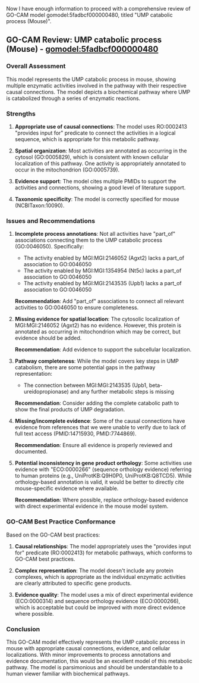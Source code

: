 Now I have enough information to proceed with a comprehensive review of GO-CAM model gomodel:5fadbcf000000480, titled "UMP catabolic process (Mouse)".

## GO-CAM Review: UMP catabolic process (Mouse) - [gomodel:5fadbcf000000480](https://bioregistry.io/go.model:5fadbcf000000480)

### Overall Assessment
This model represents the UMP catabolic process in mouse, showing multiple enzymatic activities involved in the pathway with their respective causal connections. The model depicts a biochemical pathway where UMP is catabolized through a series of enzymatic reactions.

### Strengths
1. **Appropriate use of causal connections**: The model uses RO:0002413 "provides input for" predicate to connect the activities in a logical sequence, which is appropriate for this metabolic pathway.

2. **Spatial organization**: Most activities are annotated as occurring in the cytosol (GO:0005829), which is consistent with known cellular localization of this pathway. One activity is appropriately annotated to occur in the mitochondrion (GO:0005739).

3. **Evidence support**: The model cites multiple PMIDs to support the activities and connections, showing a good level of literature support.

4. **Taxonomic specificity**: The model is correctly specified for mouse (NCBITaxon:10090).

### Issues and Recommendations

1. **Incomplete process annotations**: Not all activities have "part_of" associations connecting them to the UMP catabolic process (GO:0046050). Specifically:
   - The activity enabled by MGI:MGI:2146052 (Agxt2) lacks a part_of association to GO:0046050
   - The activity enabled by MGI:MGI:1354954 (Nt5c) lacks a part_of association to GO:0046050
   - The activity enabled by MGI:MGI:2143535 (Upb1) lacks a part_of association to GO:0046050

   **Recommendation**: Add "part_of" associations to connect all relevant activities to GO:0046050 to ensure completeness.

2. **Missing evidence for spatial location**: The cytosolic localization of MGI:MGI:2146052 (Agxt2) has no evidence. However, this protein is annotated as occurring in mitochondrion which may be correct, but evidence should be added.

   **Recommendation**: Add evidence to support the subcellular localization.

3. **Pathway completeness**: While the model covers key steps in UMP catabolism, there are some potential gaps in the pathway representation:
   - The connection between MGI:MGI:2143535 (Upb1, beta-ureidopropionase) and any further metabolic steps is missing

   **Recommendation**: Consider adding the complete catabolic path to show the final products of UMP degradation.

4. **Missing/incomplete evidence**: Some of the causal connections have evidence from references that we were unable to verify due to lack of full text access (PMID:14715930, PMID:7744869).

   **Recommendation**: Ensure all evidence is properly reviewed and documented.

5. **Potential inconsistency in gene product orthology**: Some activities use evidence with "ECO:0000266" (sequence orthology evidence) referring to human proteins (e.g., UniProtKB:Q9H0P0, UniProtKB:Q8TCD5). While orthology-based annotation is valid, it would be better to directly cite mouse-specific evidence where available.

   **Recommendation**: Where possible, replace orthology-based evidence with direct experimental evidence in the mouse model system.

### GO-CAM Best Practice Conformance

Based on the GO-CAM best practices:

1. **Causal relationships**: The model appropriately uses the "provides input for" predicate (RO:0002413) for metabolic pathways, which conforms to GO-CAM best practices.

2. **Complex representation**: The model doesn't include any protein complexes, which is appropriate as the individual enzymatic activities are clearly attributed to specific gene products.

3. **Evidence quality**: The model uses a mix of direct experimental evidence (ECO:0000314) and sequence orthology evidence (ECO:0000266), which is acceptable but could be improved with more direct evidence where possible.

### Conclusion

This GO-CAM model effectively represents the UMP catabolic process in mouse with appropriate causal connections, evidence, and cellular localizations. With minor improvements to process annotations and evidence documentation, this would be an excellent model of this metabolic pathway. The model is parsimonious and should be understandable to a human viewer familiar with biochemical pathways.